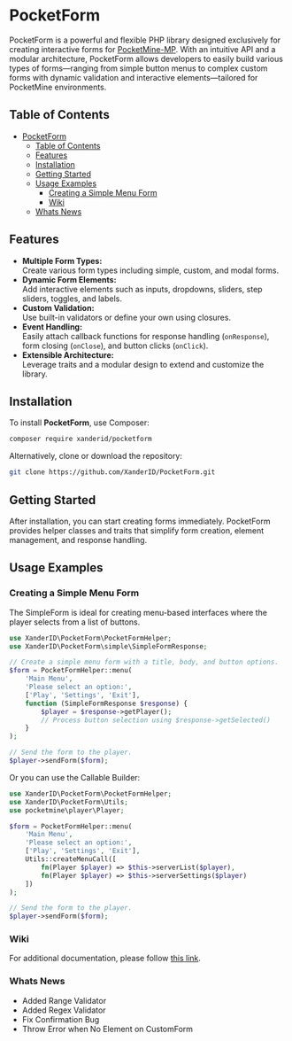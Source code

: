 # PocketForm

PocketForm is a powerful and flexible PHP library designed exclusively for creating interactive forms for [PocketMine-MP](https://github.com/pmmp/PocketMine-MP). With an intuitive API and a modular architecture, PocketForm allows developers to easily build various types of forms—ranging from simple button menus to complex custom forms with dynamic validation and interactive elements—tailored for PocketMine environments.

## Table of Contents

- [PocketForm](#pocketform)
  - [Table of Contents](#table-of-contents)
  - [Features](#features)
  - [Installation](#installation)
  - [Getting Started](#getting-started)
  - [Usage Examples](#usage-examples)
    - [Creating a Simple Menu Form](#creating-a-simple-menu-form)
    - [Wiki](#wiki)
  - [Whats News](#whats-news)

## Features

- **Multiple Form Types:**  
  Create various form types including simple, custom, and modal forms.
- **Dynamic Form Elements:**  
  Add interactive elements such as inputs, dropdowns, sliders, step sliders, toggles, and labels.
- **Custom Validation:**  
  Use built-in validators or define your own using closures.
- **Event Handling:**  
  Easily attach callback functions for response handling (`onResponse`), form closing (`onClose`), and button clicks (`onClick`).
- **Extensible Architecture:**  
  Leverage traits and a modular design to extend and customize the library.

## Installation

To install **PocketForm**, use Composer:

```bash
composer require xanderid/pocketform
```

Alternatively, clone or download the repository:

```bash
git clone https://github.com/XanderID/PocketForm.git
```

## Getting Started

After installation, you can start creating forms immediately. PocketForm provides helper classes and traits that simplify form creation, element management, and response handling.

## Usage Examples

### Creating a Simple Menu Form

The SimpleForm is ideal for creating menu-based interfaces where the player selects from a list of buttons.

```php
use XanderID\PocketForm\PocketFormHelper;
use XanderID\PocketForm\simple\SimpleFormResponse;

// Create a simple menu form with a title, body, and button options.
$form = PocketFormHelper::menu(
    'Main Menu',
    'Please select an option:',
    ['Play', 'Settings', 'Exit'],
    function (SimpleFormResponse $response) {
        $player = $response->getPlayer();
        // Process button selection using $response->getSelected()
    }
);

// Send the form to the player.
$player->sendForm($form);
```

Or you can use the Callable Builder:

```php
use XanderID\PocketForm\PocketFormHelper;
use XanderID\PocketForm\Utils;
use pocketmine\player\Player;

$form = PocketFormHelper::menu(
    'Main Menu',
    'Please select an option:',
    ['Play', 'Settings', 'Exit'],
    Utils::createMenuCall([
        fn(Player $player) => $this->serverList($player),
        fn(Player $player) => $this->serverSettings($player)
    ])
);

// Send the form to the player.
$player->sendForm($form);
```

### Wiki

For additional documentation, please follow [this link](https://github.com/XanderID/PocketForm/wiki).

### Whats News
* Added Range Validator
* Added Regex Validator
* Fix Confirmation Bug
* Throw Error when No Element on CustomForm
